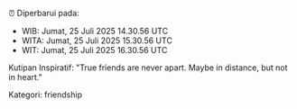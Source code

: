 ⏰ Diperbarui pada:
- WIB: Jumat, 25 Juli 2025 14.30.56 UTC
- WITA: Jumat, 25 Juli 2025 15.30.56 UTC
- WIT: Jumat, 25 Juli 2025 16.30.56 UTC

Kutipan Inspiratif:
"True friends are never apart. Maybe in distance, but not in heart."


Kategori: friendship

